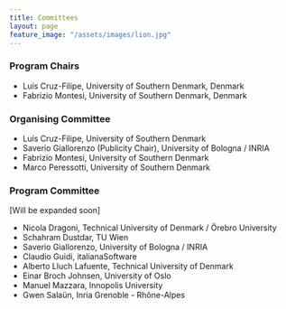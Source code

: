 ```yaml
---
title: Committees
layout: page
feature_image: "/assets/images/lion.jpg"
---
```


<div class="container"></div>

### Program Chairs

- Luís Cruz-Filipe, University of Southern Denmark, Denmark
- Fabrizio Montesi, University of Southern Denmark, Denmark

### Organising Committee

- Luís Cruz-Filipe, University of Southern Denmark
- Saverio Giallorenzo (Publicity Chair), University of Bologna / INRIA
- Fabrizio Montesi, University of Southern Denmark
- Marco Peressotti, University of Southern Denmark

### Program Committee

[Will be expanded soon]

- Nicola Dragoni, Technical University of Denmark / Örebro University
- Schahram Dustdar, TU Wien
- Saverio Giallorenzo, University of Bologna / INRIA
- Claudio Guidi, italianaSoftware
- Alberto Lluch Lafuente, Technical University of Denmark
- Einar Broch Johnsen, University of Oslo
- Manuel Mazzara, Innopolis University
- Gwen Salaün, Inria Grenoble - Rhône-Alpes

